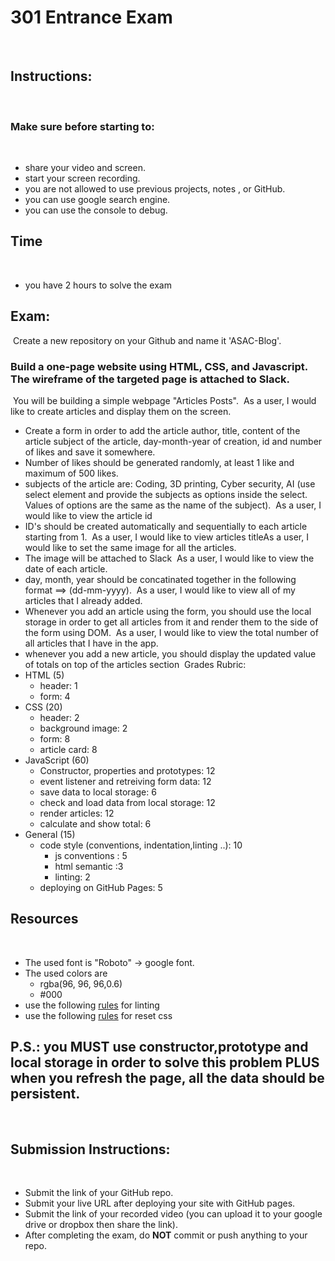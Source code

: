 # 301 Entrance Exam
​
## Instructions:
​
### Make sure before starting to:
​
- share your video and screen.
- start your screen recording.
- you are not allowed to use previous projects, notes , or GitHub.
- you can use google search engine.
- you can use the console to debug.
​
## Time
​
- you have 2 hours to solve the exam
​
## Exam:
​
Create a new repository on your Github and name it 'ASAC-Blog'.
​
### Build a one-page website using HTML, CSS, and Javascript. The wireframe of the targeted page is attached to Slack.
​
You will be building a simple webpage "Articles Posts".
​
As a user, I would like to create articles and display them on the screen.
​
- Create a form in order to add the article author, title, content of the article subject of the article, day-month-year of creation, id and number of likes and save it somewhere.
​
- Number of likes should be generated randomly, at least 1 like and maximum of 500 likes.
​
- subjects of the article are: Coding, 3D printing, Cyber security, AI (use select element and provide the subjects as options inside the select. Values of options are the same as the name of the subject).
​
As a user, I would like to view the article id
​
- ID's should be created automatically and sequentially to each article starting from 1.
​
As a user, I would like to view articles title
​
As a user, I would like to set the same image for all the articles.
​
- The image will be attached to Slack
​
As a user, I would like to view the date of each article.
​
- day, month, year should be concatinated together in the following format ==> (dd-mm-yyyy).
​
As a user, I would like to view all of my articles that I already added.
​
- Whenever you add an article using the form, you should use the local storage in order to get all articles from it and render them to the side of the form using DOM.
​
As a user, I would like to view the total number of all articles that I have in the app.
​
- whenever you add a new article, you should display the updated value of totals on top of the articles section
​
Grades Rubric:
​
- HTML (5)
​
  - header: 1
  - form: 4
​
- CSS (20)
​
  - header: 2
  - background image: 2
  - form: 8
  - article card: 8
​
- JavaScript (60)
​
  - Constructor, properties and prototypes: 12
  - event listener and retreiving form data: 12
  - save data to local storage: 6
  - check and load data from local storage: 12
  - render articles: 12
  - calculate and show total: 6
​
- General (15)
  - code style (conventions, indentation,linting ..): 10
    - js conventions : 5
    - html semantic :3
    - linting: 2
  - deploying on GitHub Pages: 5
​
## Resources
​
- The used font is "Roboto" -> google font.
- The used colors are
  - rgba(96, 96, 96,0.6)
  - #000
- use the following [rules](https://github.com/LTUC/amman-201d10/blob/master/configs/.eslintrc.json) for linting
- use the following [rules](https://meyerweb.com/eric/tools/css/reset/) for reset css
​
## P.S.: you MUST use constructor,prototype and local storage in order to solve this problem PLUS when you refresh the page, all the data should be persistent.
​
## Submission Instructions:
​
- Submit the link of your GitHub repo.
- Submit your live URL after deploying your site with GitHub pages.
- Submit the link of your recorded video (you can upload it to your google drive or dropbox then share the link).
- After completing the exam, do **NOT** commit or push anything to your repo.